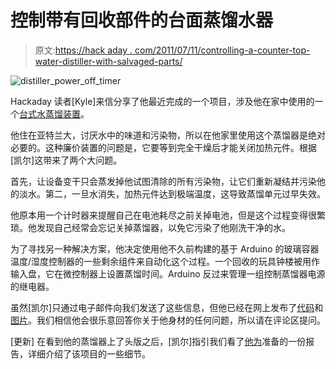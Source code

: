 # 控制带有回收部件的台面蒸馏水器

> 原文:[https://hack aday . com/2011/07/11/controlling-a-counter-top-water-distiller-with-salvaged-parts/](https://hackaday.com/2011/07/11/controlling-a-counter-top-water-distiller-with-salvaged-parts/)

![distiller_power_off_timer](../Images/bbbfc6bfb8f7eedadf4cceaa1f0da87c.png "distiller_power_off_timer")

Hackaday 读者[Kyle]来信分享了他最近完成的一个项目，涉及他在家中使用的一个[台式水蒸馏装置](https://picasaweb.google.com/101441616403188866046/20110710Distill)。

他住在亚特兰大，讨厌水中的味道和污染物，所以在他家里使用这个蒸馏器是绝对必要的。这种廉价装置的问题是，它要等到完全干燥后才能关闭加热元件。根据[凯尔]这带来了两个大问题。

首先，让设备变干只会蒸发掉他试图清除的所有污染物，让它们重新凝结并污染他的淡水。第二，一旦水消失，加热元件达到极端温度，这导致蒸馏单元过早失效。

他原本用一个计时器来提醒自己在电池耗尽之前关掉电池，但是这个过程变得很繁琐。他发现自己经常会忘记关掉蒸馏器，以免它污染了他刚洗干净的水。

为了寻找另一种解决方案，他决定使用他不久前构建的基于 Arduino 的玻璃容器温度/湿度控制器的一些剩余组件来自动化这个过程。一个回收的玩具钟楼被用作输入盘，它在微控制器上设置蒸馏时间。Arduino 反过来管理一组控制蒸馏器电源的继电器。

虽然[凯尔]只通过电子邮件向我们发送了这些信息，但他已经在网上发布了[代码](https://github.com/kizniche/Auto-Distiller/blob/master/still.pde)和[图片](https://picasaweb.google.com/101441616403188866046/20110710Distill)。我们相信他会很乐意回答你关于他身材的任何问题，所以请在评论区提问。

[更新]
在看到他的蒸馏器上了头版之后，[凯尔]指引我们看了[他为](http://autodidaktosanthropos.blogspot.com/2011/07/autodisstiller.html)准备的一份报告，详细介绍了该项目的一些细节。